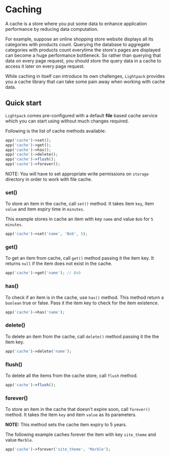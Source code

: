 # Caching

A cache is a store where you put some data to enhance application performance by reducing data computation. 

For example, suppose an online shopping store website displays all its categories with products count. Querying the database
to aggregate categories with products count
everytime the store's pages are displayed can become a huge performance bottleneck. So rather than querying that data on every page
request, you should store the query data in a cache to access it later on every page request. 

While caching in itself can introduce its own challenges, `Lightpack` provides you a cache library that can take some pain away when working with cache data.

## Quick start

`Lightpack` comes pre-configured with a default **file** based cache service which you can start using without much changes required. 

Following is the list of cache methods available:

```php
app('cache')->set();
app('cache')->get();
app('cache')->has();
app('cache')->delete();
app('cache')->flush();
app('cache')->forever();
```

<p class="tip">NOTE: You will have to set appropriate write permissions on <code>storage</code> directory in order to work with file cache.</p>

### set()

To store an item in the cache, call `set()` method. It takes item `key`, item
`value` and item expiry time in `minutes`.

This example stores in cache an item with key `name` and value `Bob` for `5 minutes`.

```php
app('cache')->set('name', 'Bob', 5);
```

### get()

To get an item from cache, call `get()` method passing it the item key. It returns
`null` if the item does not exist in the cache.

```php
app('cache')->get('name'); // Bob
```

### has()

To check if an item is in the cache, use `has()` method. This method return a `boolean` true or false. Pass it the item key to check for the item existence.

```php
app('cache')->has('name');
```

### delete()

To delete an item from the cache, call `delete()` method passing it the
the item key.

```php
app('cache')->delete('name');
```

### flush()

To delete all the items from the cache store, call `flush` method.

```php
app('cache')->flush();
```

### forever()

To store an item in the cache that doesn't expire soon, call `forever()` method.
It takes the item `key` and item `value` as its parameters. 

**NOTE:** This method sets the cache item expiry to 5 years.

The following example caches forever the item with key `site_theme` and value `Marble`.

```php
app('cache')->forever('site_theme', 'Marble');
```